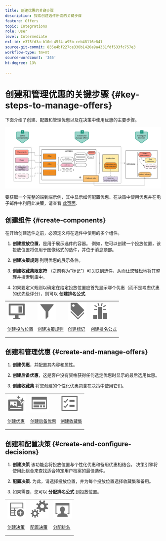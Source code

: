 ```yaml
---
title: 创建优惠的关键步骤
description: 探索创建选件所需的关键步骤
feature: Offers
topic: Integrations
role: User
level: Intermediate
exl-id: e375fd3a-b10d-45f4-a95b-ceb48116e841
source-git-commit: 835e4bf227ce330b1426a9a4331fdf533fc757e3
workflow-type: tm+mt
source-wordcount: '346'
ht-degree: 13%

---
```


# 创建和管理优惠的关键步骤 {#key-steps-to-manage-offers}

下面介绍了创建、配置和管理优惠以及在决策中使用优惠的主要步骤。

![](../assets/offer-create-manage-process.png)

要获取一个完整的端到端示例，其中显示如何配置优惠、在决策中使用优惠并在电子邮件中利用此决策，请查看 [此页面](../offers-e2e.md).

## 创建组件 {#create-components}

在开始创建选件之前，必须定义将在选件中使用的多个组件。

1. **创建投放位置**，是用于展示选件的容器。 例如，您可以创建一个投放位置，该投放位置将仅用于图像格式的选件，并位于消息顶部。

1. **创建决策规则** 列明优惠的展示条件。

1. **创建收藏集限定符** （之前称为“标记”）可关联到选件，从而让您轻松地将其整理并搜索到库中。

1. 如果要定义规则以确定在给定投放位置应首先显示哪个优惠（而不是考虑优惠的优先级评分），则可以 **创建排名公式**.

<table>
<tr>
<td><img src="../../assets/do-not-localize/icon-placement.svg" width="60px"><p><a href="../offer-library/creating-placements.md">创建投放位置</a></p></td>
<td><img src="../../assets/do-not-localize/icon-rules.svg" width="60px"><p><a href="../offer-library/creating-decision-rules.md">创建决策规则</a></p></td>
<td><img src="../../assets/do-not-localize/icon-tags.svg" width="60px"><p><a href="../offer-library/creating-tags.md">创建标记</a></p></td>
<td><img src="../../assets/do-not-localize/icon-ranking.svg" width="60px"><p><a href="../ranking/create-ranking-formulas.md">创建排名公式</a></p></td>
</table>

## 创建和管理优惠 {#create-and-manage-offers}

1. **创建优惠**，并配置其内容和属性。

1. **创建后备优惠**，这是客户没有资格获得任何选定优惠时显示的最后选用优惠。

1. **创建收藏集** 将您创建的个性化优惠包含在决策中使用它们。

<table>
<tr>
<td><img src="../../assets/do-not-localize/icon-offer.svg" width="60px"><p><a href="../offer-library/creating-personalized-offers.md">创建优惠</a></p></td>
<td><img src="../../assets/do-not-localize/icon-fallback.svg" width="60px"><p><a href="../offer-library/creating-fallback-offers.md">创建后备优惠</a></p></td>
<td><img src="../../assets/do-not-localize/icon-collection.svg" width="60px"><p><a href="../offer-library/creating-collections.md">创建收藏集</a></p></td></tr>
</table>

## 创建和配置决策 {#create-and-configure-decisions}

1. **创建决策** 该功能会将投放位置与个性化优惠和备用优惠相结合。 决策引擎将使用此组合来查找适合特定用户档案的最佳选件。

1. **配置决策**. 为此，请选择投放位置，并为每个投放位置选择收藏集和备用。

1. 如果需要，您可以 **分配排名公式** 到投放位置。

<table>
<tr>
<td><img src="../../assets/do-not-localize/icon-decision.svg" width="60px"><p><a href="../offer-activities/create-offer-activities.md">创建决策</a></p></td>
<td><img src="../../assets/do-not-localize/icon-configure-decision.svg" width="60px"><p><a href="../offer-activities/create-offer-activities.md#add-offers">配置决策</a></p></td>
<td><img src="../../assets/do-not-localize/icon-assign-ranking.svg" width="60px"><p><a href="../offer-activities/configure-offer-selection.md#assign-ranking-formula">分配排名</a></p></td>
</tr>
</table>
